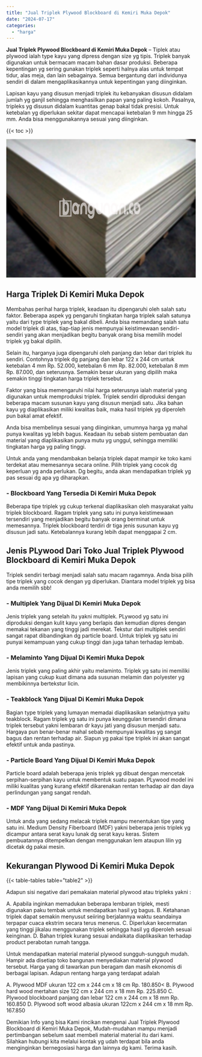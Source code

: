 ```yaml
---
title: "Jual Triplek Plywood Blockboard di Kemiri Muka Depok"
date: "2024-07-17"
categories: 
  - "harga"
---
```


**Jual Triplek Plywood Blockboard di Kemiri Muka Depok** – Tiplek atau plywood ialah type kayu yang dipress dengan size yg tipis. Triplek banyak digunakan untuk bermacam macam bahan dasar produksi. Beberapa kepentingan yg sering gunakan triplek seperti halnya alas untuk tempat tidur, alas meja, dan lain sebagainya. Semua bergantung dari individunya sendiri di dalam mengaplikasikannya untuk kepentingan yang diinginkan.

Lapisan kayu yang disusun menjadi triplek itu kebanyakan disusun didalam jumlah yg ganjil sehingga menghasilkan papan yang paling kokoh. Pasalnya, tripleks yg disusun didalam kuantitas genap bakal tidak presisi. Untuk ketebalan yg diperlukan sekitar dapat mencapai ketebalan 9 mm hingga 25 mm. Anda bisa menggunakannya sesuai yang diinginkan.

{{< toc >}}

![Jual Triplek Plywood Blockboard di Kemiri Muka Depok](/images/jual-triplek-murah-01.png)

## Harga Triplek Di Kemiri Muka Depok

Membahas perihal harga triplek, keadaan itu dipengaruhi oleh salah satu faktor. Beberapa aspek yg pengaruhi tingkatan harga triplek salah satunya yaitu dari type triplek yang bakal dibeli. Anda bisa memandang salah satu model triplek di atas, tiap-tiap jenis mempunyai keistimewaan sendiri-sendiri yang akan menjadikan begitu banyak orang bisa memilih model triplek yg bakal dipilih.

Selain itu, harganya juga dipengaruhi oleh panjang dan lebar dari triplek itu sendiri. Contohnya triplek dg panjang dan lebar 122 x 244 cm untuk ketebalan 4 mm Rp. 52.000, ketebalan 6 mm Rp. 82.000, ketebalan 8 mm Rp. 87.000, dan seterusnya. Semakin besar ukuran yang dipilih maka semakin tinggi tingkatan harga triplek tersebut.

Faktor yang bisa memengaruhi nilai harga seterusnya ialah material yang digunakan untuk memproduksi triplek. Triplek sendiri diproduksi dengan beberapa macam susunan kayu yang disusun menjadi satu. Jika bahan kayu yg diaplikasikan miliki kwalitas baik, maka hasil triplek yg diperoleh pun bakal amat efektif.

Anda bisa membelinya sesuai yang diinginkan, umumnya harga yg mahal punya kwalitas yg lebih bagus. Keadaan itu sebab sistem pembuatan dan material yang diaplikasikan punya mutu yg unggul, sehingga memiliki tingkatan harga yg paling tinggi.

Untuk anda yang mendambakan belanja triplek dapat mampir ke toko kami terdekat atau memesannya secara online. Pilih triplek yang cocok dg keperluan yg anda perlukan. Dg begitu, anda akan mendapatkan triplek yg pas sesuai dg apa yg diharapkan.

### \- Blockboard Yang Tersedia Di Kemiri Muka Depok

Beberapa tipe triplek yg cukup terkenal diaplikasikan oleh masyarakat yaitu triplek blockboard. Ragam triplek yang satu ini punya keistimewaan tersendiri yang menjadikan begitu banyak orang berminat untuk memesannya. Triplek blockboard terdiri dr tiga jenis susunan kayu yg disusun jadi satu. Ketebalannya kurang lebih dapat menggapai 2 cm.

## Jenis PLywood Dari Toko Jual Triplek Plywood Blockboard di Kemiri Muka Depok

Triplek sendiri terbagi menjadi salah satu macam ragamnya. Anda bisa pilih tipe triplek yang cocok dengan yg diperlukan. Diantara model triplek yg bisa anda memilih sbb!

### \- Multiplek Yang Dijual Di Kemiri Muka Depok

Jenis triplek yang setelah itu yakni multiplek. PLywood yg satu ini diproduksi dengan kulit kayu yang berlapis dan kemudian dipres dengan memakai tekanan yang tinggi jadi merekat. Tekstur dari multiplek sendiri sangat rapat dibandingkan dg particle board. Untuk triplek yg satu ini punyai kemampuan yang cukup tinggi dan juga tahan terhadap lembab.

### \- Melaminto Yang Dijual Di Kemiri Muka Depok

Jenis triplek yang paling akhir yaitu melaminto. Triplek yg satu ini memiliki lapisan yang cukup kuat dimana ada susunan melamin dan polyester yg membikinnya bertekstur licin.

### \- Teakblock Yang Dijual Di Kemiri Muka Depok

Bagian type triplek yang lumayan memadai diaplikasikan selanjutnya yaitu teakblock. Ragam triplek yg satu ini punya keunggulan tersendiri dimana triplek tersebut yakni lembaran dr kayu jati yang disusun menjadi satu. Hargaya pun benar-benar mahal sebab mempunyai kwalitas yg sangat bagus dan rentan terhadap air. Siapun yg pakai tipe triplek ini akan sangat efektif untuk anda pastinya.

### \- Particle Board Yang Dijual Di Kemiri Muka Depok

Particle board adalah beberapa jenis triplek yg dibuat dengan mencetak serpihan-serpihan kayu untuk membentuk suatu papan. PLywood model ini miliki kualitas yang kurang efektif dikarenakan rentan terhadap air dan daya perlindungan yang sangat rendah.

### \- MDF Yang Dijual Di Kemiri Muka Depok

Untuk anda yang sedang melacak triplek mampu menentukan tipe yang satu ini. Medium Density Fiberboard (MDF) yakni beberapa jenis triplek yg dicampur antara serat kayu lunak dg serat kayu keras. Sistem pembuatannya ditempelkan dengan menggunakan lem ataupun lilin yg dicetak dg pakai mesin.

## Kekurangan Plywood Di Kemiri Muka Depok

{{< table-tables table="table2" >}}

Adapun sisi negative dari pemakaian material plywood atau tripleks yakni :

A. Apabila inginkan memadukan beberapa lembaran triplek, mesti digunakan paku tembak untuk mendapatkan hasil yg bagus. B. Ketahanan triplek dapat semakin menyusut seiiring berjalannya waktu seandainya terpapar cuaca ekstrim secara terus menerus. C. Diperlukan kecermatan yang tinggi jikalau menggunakan triplek sehingga hasil yg diperoleh sesuai keinginan. D. Bahan triplek kurang sesuai andaikata diaplikasikan terhadap product perabotan rumah tangga.

Untuk mendapatkan material material plywood sungguh-sungguh mudah. Hampir ada disetiap toko bangunan menyediakan material plywood tersebut. Harga yang di tawarkan pun beragam dan masih ekonomis di berbagai lapisan. Adapun rentang harga yang terdapat adalah

A. Plywood MDF ukuran 122 cm x 244 cm x 18 cm Rp. 180.850< B. Plywood hard wood mertahan size 122 cm x 244 cm x 18 mm Rp. 225.850 C. Plywood blockboard panjang dan lebar 122 cm x 244 cm x 18 mm Rp. 160.850 D. Plywood soft wood albasia ukuran 122cm x 244 cm x 18 mm Rp. 167.850

Demikian Info yang bisa Kami rincikan mengenai Jual Triplek Plywood Blockboard di Kemiri Muka Depok, Mudah-mudahan mampu menjadi pertimbangan sebelum saat membeli material material itu dari kami. Silahkan hubungi kita melalui kontak yg udah terdapat bila anda menginginkan bernegosiasi harga dan lainnya dg kami. Terima kasih.
